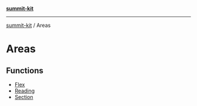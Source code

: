 [**summit-kit**](../README.md)

***

[summit-kit](../README.md) / Areas

# Areas

## Functions

- [Flex](functions/Flex.md)
- [Reading](functions/Reading.md)
- [Section](functions/Section.md)

